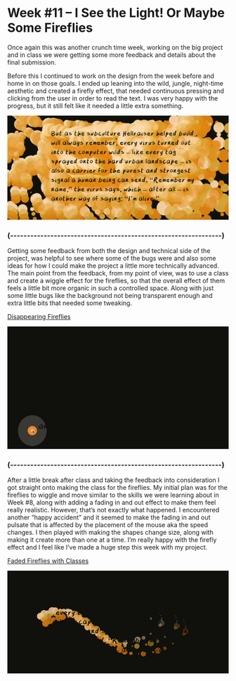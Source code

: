 # Week #11 – I See the Light! Or Maybe Some Fireflies
Once again this was another crunch time week, working on the big project and in class we were getting some more feedback and details about the final submission. 

Before this I continued to work on the design from the week before and home in on those goals. I ended up leaning into the wild, jungle, night-time aesthetic and created a firefly effect, that needed continuous pressing and clicking from the user in order to read the text. I was very happy with the progress, but it still felt like it needed a little extra something. 

<img src="web pic.png">

### (---------------------------------------------------------------) ###

Getting some feedback from both the design and technical side of the project, was helpful to see where some of the bugs were and also some ideas for how I could make the project a little more technically advanced. The main point from the feedback, from my point of view, was to use a class and create a wiggle effect for the fireflies, so that the overall effect of them feels a little bit more organic in such a controlled space. Along with just some little bugs like the background not being transparent enough and extra little bits that needed some tweaking.  

[Disappearing Fireflies](https://astlcreations.github.io/codewords-codes-words/p5.js%20Coding%20Files/Week%20011/MainProject_FIREFLIESW11/)

<img src="feedback-boi.gif">

### (---------------------------------------------------------------) ###

After a little break after class and taking the feedback into consideration I got straight onto making the class for the fireflies. My initial plan was for the fireflies to wiggle and move similar to the skills we were learning about in Week #8, along with adding a fading in and out effect to make them feel really realistic. However, that’s not exactly what happened. I encountered another “happy accident” and it seemed to make the fading in and out pulsate that is affected by the placement of the mouse aka the speed changes. I then played with making the shapes change size, along with making it create more than one at a time. I’m really happy with the firefly effect and I feel like I’ve made a huge step this week with my project. 

[Faded Fireflies with Classes](https://astlcreations.github.io/codewords-codes-words/p5.js%20Coding%20Files/Week%20012/MainProject_FIREFLIESW12/)

<img src="week-11gif">

